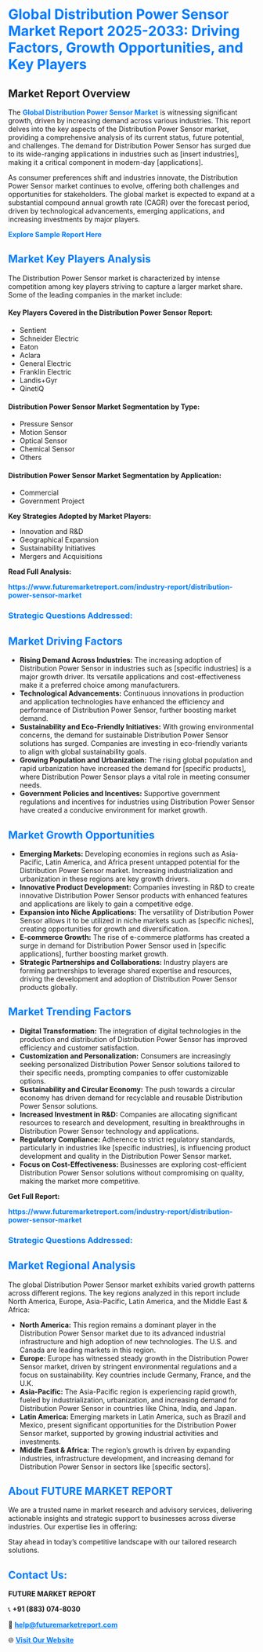 <h1 style="color: #007BFF;">Global Distribution Power Sensor Market Report 2025-2033: Driving Factors, Growth Opportunities, and Key Players</h1>

<section id="overview">
<h2>Market Report Overview</h2>
<p>The <a href="https://www.futuremarketreport.com/industry-report/distribution-power-sensor-market" style="color: #007BFF; text-decoration: none;"><strong>Global Distribution Power Sensor Market</strong></a> is witnessing significant growth, driven by increasing demand across various industries. This report delves into the key aspects of the Distribution Power Sensor market, providing a comprehensive analysis of its current status, future potential, and challenges. The demand for Distribution Power Sensor has surged due to its wide-ranging applications in industries such as [insert industries], making it a critical component in modern-day [applications].</p>
<p>As consumer preferences shift and industries innovate, the Distribution Power Sensor market continues to evolve, offering both challenges and opportunities for stakeholders. The global market is expected to expand at a substantial compound annual growth rate (CAGR) over the forecast period, driven by technological advancements, emerging applications, and increasing investments by major players.</p>
</section>

<section id="overview">
<p><a href="https://www.futuremarketreport.com/request-sample/reportId=75553" style="color: #007BFF; text-decoration: none;"><strong>Explore Sample Report Here</strong></a></p>
</section>

<section id="key-players">
<h2 style="color: #007BFF;">Market Key Players Analysis</h2>
<p>The Distribution Power Sensor market is characterized by intense competition among key players striving to capture a larger market share. Some of the leading companies in the market include:</p>
<h4>Key Players Covered in the Distribution Power Sensor Report:</h4>
<ul><li>Sentient</li><li>Schneider Electric</li><li>Eaton</li><li>Aclara</li><li>General Electric</li><li>Franklin Electric</li><li>Landis+Gyr</li><li>QinetiQ</li></ul>
<h4>Distribution Power Sensor Market Segmentation by Type:</h4>
<ul><li>Pressure Sensor</li><li>Motion Sensor</li><li>Optical Sensor</li><li>Chemical Sensor</li><li>Others</li></ul>

<h4>Distribution Power Sensor Market Segmentation by Application:</h4>
<ul><li>Commercial</li><li>Government Project</li></ul>
<p><strong>Key Strategies Adopted by Market Players:</strong></p>
<ul>
<li>Innovation and R&D</li>
<li>Geographical Expansion</li>
<li>Sustainability Initiatives</li>
<li>Mergers and Acquisitions</li>
</ul>
</section>

<section>
<p><strong>Read Full Analysis: </strong></p><a href="https://www.futuremarketreport.com/industry-report/distribution-power-sensor-market" style="color: #007BFF; text-decoration: none;"><strong>https://www.futuremarketreport.com/industry-report/distribution-power-sensor-market</strong></a>
<h3 style="color: #007BFF;">Strategic Questions Addressed:</h3>
</section>

<section id="driving-factors">
<h2 style="color: #007BFF;">Market Driving Factors</h2>
<ul>
<li><strong>Rising Demand Across Industries:</strong> The increasing adoption of Distribution Power Sensor in industries such as [specific industries] is a major growth driver. Its versatile applications and cost-effectiveness make it a preferred choice among manufacturers.</li>
<li><strong>Technological Advancements:</strong> Continuous innovations in production and application technologies have enhanced the efficiency and performance of Distribution Power Sensor, further boosting market demand.</li>
<li><strong>Sustainability and Eco-Friendly Initiatives:</strong> With growing environmental concerns, the demand for sustainable Distribution Power Sensor solutions has surged. Companies are investing in eco-friendly variants to align with global sustainability goals.</li>
<li><strong>Growing Population and Urbanization:</strong> The rising global population and rapid urbanization have increased the demand for [specific products], where Distribution Power Sensor plays a vital role in meeting consumer needs.</li>
<li><strong>Government Policies and Incentives:</strong> Supportive government regulations and incentives for industries using Distribution Power Sensor have created a conducive environment for market growth.</li>
</ul>
</section>

<section id="growth-opportunities">
<h2 style="color: #007BFF;">Market Growth Opportunities</h2>
<ul>
<li><strong>Emerging Markets:</strong> Developing economies in regions such as Asia-Pacific, Latin America, and Africa present untapped potential for the Distribution Power Sensor market. Increasing industrialization and urbanization in these regions are key growth drivers.</li>
<li><strong>Innovative Product Development:</strong> Companies investing in R&D to create innovative Distribution Power Sensor products with enhanced features and applications are likely to gain a competitive edge.</li>
<li><strong>Expansion into Niche Applications:</strong> The versatility of Distribution Power Sensor allows it to be utilized in niche markets such as [specific niches], creating opportunities for growth and diversification.</li>
<li><strong>E-commerce Growth:</strong> The rise of e-commerce platforms has created a surge in demand for Distribution Power Sensor used in [specific applications], further boosting market growth.</li>
<li><strong>Strategic Partnerships and Collaborations:</strong> Industry players are forming partnerships to leverage shared expertise and resources, driving the development and adoption of Distribution Power Sensor products globally.</li>
</ul>
</section>

<section id="trending-factors">
<h2 style="color: #007BFF;">Market Trending Factors</h2>
<ul>
<li><strong>Digital Transformation:</strong> The integration of digital technologies in the production and distribution of Distribution Power Sensor has improved efficiency and customer satisfaction.</li>
<li><strong>Customization and Personalization:</strong> Consumers are increasingly seeking personalized Distribution Power Sensor solutions tailored to their specific needs, prompting companies to offer customizable options.</li>
<li><strong>Sustainability and Circular Economy:</strong> The push towards a circular economy has driven demand for recyclable and reusable Distribution Power Sensor solutions.</li>
<li><strong>Increased Investment in R&D:</strong> Companies are allocating significant resources to research and development, resulting in breakthroughs in Distribution Power Sensor technology and applications.</li>
<li><strong>Regulatory Compliance:</strong> Adherence to strict regulatory standards, particularly in industries like [specific industries], is influencing product development and quality in the Distribution Power Sensor market.</li>
<li><strong>Focus on Cost-Effectiveness:</strong> Businesses are exploring cost-efficient Distribution Power Sensor solutions without compromising on quality, making the market more competitive.</li>
</ul>
</section>

<section>
<p><strong>Get Full Report: </strong></p><a href="https://www.futuremarketreport.com/industry-report/distribution-power-sensor-market" style="color: #007BFF; text-decoration: none;"><strong>https://www.futuremarketreport.com/industry-report/distribution-power-sensor-market</strong></a>
<h3 style="color: #007BFF;">Strategic Questions Addressed:</h3>
</section>


<section id="regional-analysis">
<h2 style="color: #007BFF;">Market Regional Analysis</h2>
<p>The global Distribution Power Sensor market exhibits varied growth patterns across different regions. The key regions analyzed in this report include North America, Europe, Asia-Pacific, Latin America, and the Middle East & Africa:</p>
<ul>
<li><strong>North America:</strong> This region remains a dominant player in the Distribution Power Sensor market due to its advanced industrial infrastructure and high adoption of new technologies. The U.S. and Canada are leading markets in this region.</li>
<li><strong>Europe:</strong> Europe has witnessed steady growth in the Distribution Power Sensor market, driven by stringent environmental regulations and a focus on sustainability. Key countries include Germany, France, and the U.K.</li>
<li><strong>Asia-Pacific:</strong> The Asia-Pacific region is experiencing rapid growth, fueled by industrialization, urbanization, and increasing demand for Distribution Power Sensor in countries like China, India, and Japan.</li>
<li><strong>Latin America:</strong> Emerging markets in Latin America, such as Brazil and Mexico, present significant opportunities for the Distribution Power Sensor market, supported by growing industrial activities and investments.</li>
<li><strong>Middle East & Africa:</strong> The region’s growth is driven by expanding industries, infrastructure development, and increasing demand for Distribution Power Sensor in sectors like [specific sectors].</li>
</ul>
</section>

<footer>
<h2 style="color: #007BFF;">About FUTURE MARKET REPORT</h2>
<p>We are a trusted name in market research and advisory services, delivering actionable insights and strategic support to businesses across diverse industries. Our expertise lies in offering:</p>

<p>Stay ahead in today’s competitive landscape with our tailored research solutions.</p>

<h2 style="color: #007BFF;">Contact Us:</h2>
<p><strong>FUTURE MARKET REPORT</strong></p>
<p>📞 <strong>+91 (883) 074-8030</strong></p>
<p>📧 <strong><a href="mailto:help@futuremarketreport.com" style="color: #007BFF;">help@futuremarketreport.com</a></strong></p>
<p>🌐 <strong><a href="https://www.futuremarketreport.com/" style="color: #007BFF;">Visit Our Website</a></strong></p>
</footer>